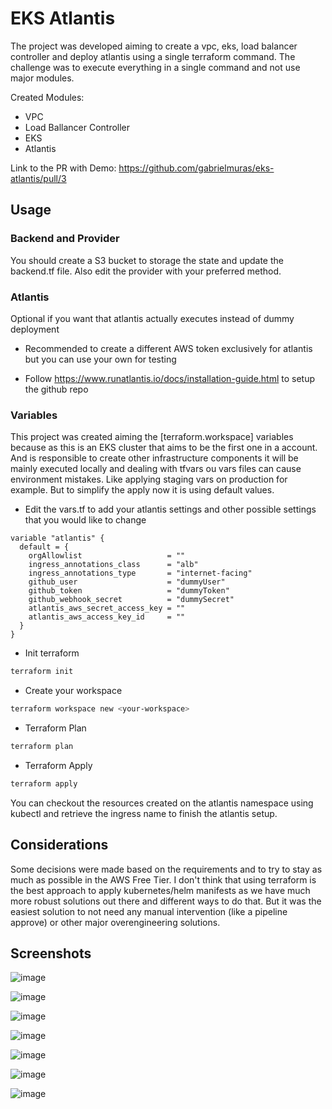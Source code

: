 
# EKS Atlantis

The project was developed aiming to create a vpc, eks, load balancer controller and deploy atlantis using a single terraform command. The challenge was to execute everything in a single command and not use major modules.

Created Modules:

- VPC
- Load Ballancer Controller
- EKS
- Atlantis

Link to the PR with Demo: https://github.com/gabrielmuras/eks-atlantis/pull/3

## Usage

### Backend and Provider

You should create a S3 bucket to storage the state and update the backend.tf file. Also edit the provider with your preferred method. 

### Atlantis

Optional if you want that atlantis actually executes instead of dummy deployment

- Recommended to create a different AWS token exclusively for atlantis but you can use your own for testing

- Follow https://www.runatlantis.io/docs/installation-guide.html to setup the github repo


### Variables

This project was created aiming the [terraform.workspace] variables because as this is an EKS cluster that aims to be the first one in a account. And is responsible to create other infrastructure components it will be mainly executed locally and dealing with tfvars ou vars files can cause environment mistakes. Like applying staging vars on production for example. But to simplify the apply now it is using default values.

- Edit the vars.tf to add your atlantis settings and other possible settings that you would like to change

```hcl
variable "atlantis" {
  default = {
    orgAllowlist                   = ""
    ingress_annotations_class      = "alb"
    ingress_annotations_type       = "internet-facing"
    github_user                    = "dummyUser"
    github_token                   = "dummyToken"
    github_webhook_secret          = "dummySecret"
    atlantis_aws_secret_access_key = ""
    atlantis_aws_access_key_id     = ""
  }
}
```

- Init terraform

```bash
terraform init
```

- Create your workspace 

```bash
terraform workspace new <your-workspace>
```

- Terraform Plan

```bash
terraform plan
```

- Terraform Apply


```bash
terraform apply
```

You can checkout the resources created on the atlantis namespace using kubectl and retrieve the ingress name to finish the atlantis setup.


## Considerations

Some decisions were made based on the requirements and to try to stay as much as possible in the AWS Free Tier.
I don't think that using terraform is the best approach to apply kubernetes/helm manifests as we have much more robust solutions out there and different ways to do that. But it was the easiest solution to not need any manual intervention (like a pipeline approve) or other major overengineering solutions.

## Screenshots

![image](https://github.com/gabrielmuras/eks-atlantis/assets/62755656/5d70d49c-3052-473e-a585-a302cdba1356)

![image](https://github.com/gabrielmuras/eks-atlantis/assets/62755656/72ab5981-9e12-4052-b4aa-540f89c987cb)

![image](https://github.com/gabrielmuras/eks-atlantis/assets/62755656/b2f5fea5-f279-4561-95ca-ac98aa737b72)

![image](https://github.com/gabrielmuras/eks-atlantis/assets/62755656/37413dd1-9a06-464b-9bd7-1180a0f089fe)

![image](https://github.com/gabrielmuras/eks-atlantis/assets/62755656/19d3ca66-8171-4104-beac-24d817a23da2)

![image](https://github.com/gabrielmuras/eks-atlantis/assets/62755656/59507e37-98f4-4986-9f7b-74e4d066cc1f)

![image](https://github.com/gabrielmuras/eks-atlantis/assets/62755656/362b374c-a442-407c-855f-c4f0da075702)


